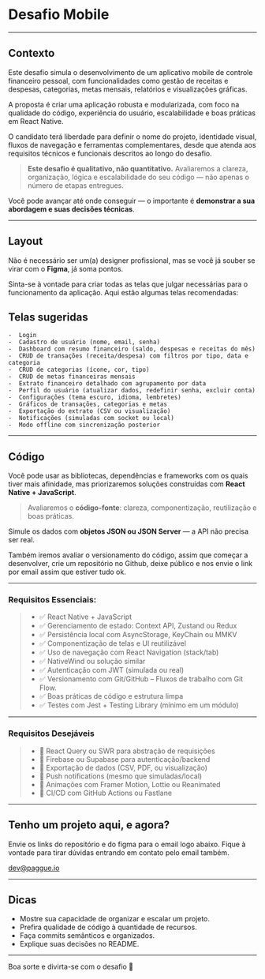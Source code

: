 # Desafio Mobile

---

## Contexto

Este desafio simula o desenvolvimento de um aplicativo mobile de controle financeiro pessoal, com funcionalidades como gestão de receitas e despesas, categorias, metas mensais, relatórios e visualizações gráficas.

A proposta é criar uma aplicação robusta e modularizada, com foco na qualidade do código, experiência do usuário, escalabilidade e boas práticas em React Native.

O candidato terá liberdade para definir o nome do projeto, identidade visual, fluxos de navegação e ferramentas complementares, desde que atenda aos requisitos técnicos e funcionais descritos ao longo do desafio.

> **Este desafio é qualitativo, não quantitativo.** Avaliaremos a clareza, organização, lógica e escalabilidade do seu código — não apenas o número de etapas entregues.

Você pode avançar até onde conseguir — o importante é **demonstrar a sua abordagem e suas decisões técnicas**.

---

## Layout

Não é necessário ser um(a) designer profissional, mas se você já souber se virar com o **Figma**, já soma pontos.

Sinta-se à vontade para criar todas as telas que julgar necessárias para o funcionamento da aplicação. Aqui estão algumas telas recomendadas:

## Telas sugeridas

	-  Login
	-  Cadastro de usuário (nome, email, senha)
	-  Dashboard com resumo financeiro (saldo, despesas e receitas do mês)
	-  CRUD de transações (receita/despesa) com filtros por tipo, data e categoria
	-  CRUD de categorias (ícone, cor, tipo)
	-  CRUD de metas financeiras mensais
	-  Extrato financeiro detalhado com agrupamento por data
	-  Perfil do usuário (atualizar dados, redefinir senha, excluir conta)
	-  Configurações (tema escuro, idioma, lembretes)
	-  Gráficos de transações, categorias e metas
	-  Exportação do extrato (CSV ou visualização)
	-  Notificações (simuladas com socket ou local)
	-  Modo offline com sincronização posterior

---

## Código

Você pode usar as bibliotecas, dependências e frameworks com os quais tiver mais afinidade, mas priorizaremos soluções construídas com **React Native + JavaScript**.

> Avaliaremos o **código-fonte**: clareza, componentização, reutilização e boas práticas.

Simule os dados com **objetos JSON ou JSON Server** — a API não precisa ser real.

Também iremos avaliar o versionamento do código, assim que começar a desenvolver, crie um repositório no Github, deixe público e nos envie o link por email assim que estiver tudo ok.

---

### Requisitos Essenciais:
> - ✅ React Native + JavaScript
> - ✅ Gerenciamento de estado: Context API, Zustand ou Redux
> - ✅ Persistência local com AsyncStorage, KeyChain ou MMKV
> - ✅ Componentização de telas e UI reutilizável
> - ✅ Uso de navegação com React Navigation (stack/tab)
> - ✅ NativeWind ou solução similar
> - ✅ Autenticação com JWT (simulada ou real)
> - ✅ Versionamento com Git/GitHub – Fluxos de trabalho com Git Flow.
> - ✅ Boas práticas de código e estrutura limpa
> - ✅ Testes com Jest + Testing Library (mínimo em um módulo)

---

### Requisitos Desejáveis

> - 🔹 React Query ou SWR para abstração de requisições
> - 🔹 Firebase ou Supabase para autenticação/backend
> - 🔹 Exportação de dados (CSV, PDF, ou visualização)
> - 🔹 Push notifications (mesmo que simuladas/local)
> - 🔹 Animações com Framer Motion, Lottie ou Reanimated
> - 🔹 CI/CD com GitHub Actions ou Fastlane

---

## Tenho um projeto aqui, e agora?

Envie os links do repositório e do figma para o email logo abaixo.
Fique à vontade para tirar dúvidas entrando em contato pelo email também.

dev@paggue.io

---

## Dicas

- Mostre sua capacidade de organizar e escalar um projeto.
- Prefira qualidade de código à quantidade de recursos.
- Faça commits semânticos e organizados.
- Explique suas decisões no README.

---

Boa sorte e divirta-se com o desafio 🚀
